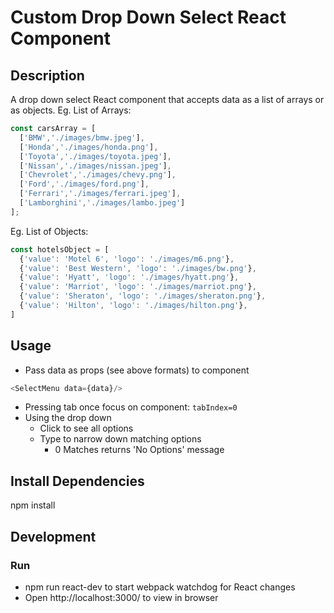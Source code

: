 # Custom Drop Down Select React Component

## Description
A drop down select React component that accepts data as a list of arrays or as objects.
Eg. List of Arrays:
```javascript
const carsArray = [
  ['BMW','./images/bmw.jpeg'],
  ['Honda','./images/honda.png'],
  ['Toyota','./images/toyota.jpeg'],
  ['Nissan','./images/nissan.jpeg'],
  ['Chevrolet','./images/chevy.png'],
  ['Ford','./images/ford.png'],
  ['Ferrari','./images/ferrari.jpeg'],
  ['Lamborghini','./images/lambo.jpeg']
];
```
Eg. List of Objects:
```javascript
const hotelsObject = [
  {'value': 'Motel 6', 'logo': './images/m6.png'},
  {'value': 'Best Western', 'logo': './images/bw.png'},
  {'value': 'Hyatt', 'logo': './images/hyatt.png'},
  {'value': 'Marriot', 'logo': './images/marriot.png'},
  {'value': 'Sheraton', 'logo': './images/sheraton.png'},
  {'value': 'Hilton', 'logo': './images/hilton.png'},
]
```

## Usage
* Pass data as props (see above formats) to component
```javascript
<SelectMenu data={data}/>
```
* Pressing tab once focus on component: `tabIndex=0`
* Using the drop down
  * Click to see all options
  * Type to narrow down matching options
    * 0 Matches returns 'No Options' message

## Install Dependencies
npm install

## Development
### Run
* npm run react-dev to start webpack watchdog for React changes
* Open http://localhost:3000/ to view in browser


